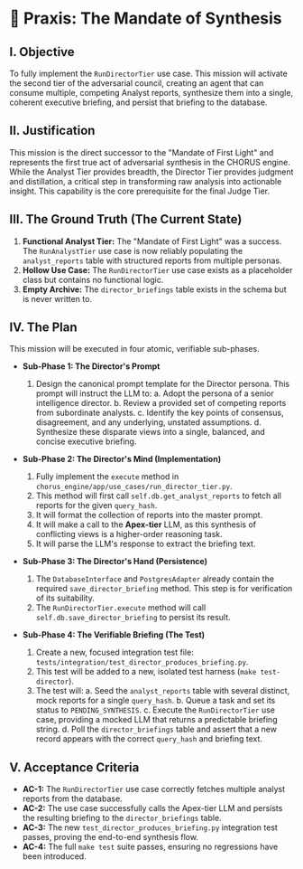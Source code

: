 # 🔱 Praxis: The Mandate of Synthesis

## I. Objective

To fully implement the `RunDirectorTier` use case. This mission will activate the second tier of the adversarial council, creating an agent that can consume multiple, competing Analyst reports, synthesize them into a single, coherent executive briefing, and persist that briefing to the database.

## II. Justification

This mission is the direct successor to the "Mandate of First Light" and represents the first true act of adversarial synthesis in the CHORUS engine. While the Analyst Tier provides breadth, the Director Tier provides judgment and distillation, a critical step in transforming raw analysis into actionable insight. This capability is the core prerequisite for the final Judge Tier.

## III. The Ground Truth (The Current State)

1.  **Functional Analyst Tier:** The "Mandate of First Light" was a success. The `RunAnalystTier` use case is now reliably populating the `analyst_reports` table with structured reports from multiple personas.
2.  **Hollow Use Case:** The `RunDirectorTier` use case exists as a placeholder class but contains no functional logic.
3.  **Empty Archive:** The `director_briefings` table exists in the schema but is never written to.

## IV. The Plan

This mission will be executed in four atomic, verifiable sub-phases.

- **Sub-Phase 1: The Director's Prompt**

  1.  Design the canonical prompt template for the Director persona. This prompt will instruct the LLM to:
      a. Adopt the persona of a senior intelligence director.
      b. Review a provided set of competing reports from subordinate analysts.
      c. Identify the key points of consensus, disagreement, and any underlying, unstated assumptions.
      d. Synthesize these disparate views into a single, balanced, and concise executive briefing.

- **Sub-Phase 2: The Director's Mind (Implementation)**

  1.  Fully implement the `execute` method in `chorus_engine/app/use_cases/run_director_tier.py`.
  2.  This method will first call `self.db.get_analyst_reports` to fetch all reports for the given `query_hash`.
  3.  It will format the collection of reports into the master prompt.
  4.  It will make a call to the **Apex-tier** LLM, as this synthesis of conflicting views is a higher-order reasoning task.
  5.  It will parse the LLM's response to extract the briefing text.

- **Sub-Phase 3: The Director's Hand (Persistence)**

  1.  The `DatabaseInterface` and `PostgresAdapter` already contain the required `save_director_briefing` method. This step is for verification of its suitability.
  2.  The `RunDirectorTier.execute` method will call `self.db.save_director_briefing` to persist its result.

- **Sub-Phase 4: The Verifiable Briefing (The Test)**
  1.  Create a new, focused integration test file: `tests/integration/test_director_produces_briefing.py`.
  2.  This test will be added to a new, isolated test harness (`make test-director`).
  3.  The test will:
      a. Seed the `analyst_reports` table with several distinct, mock reports for a single `query_hash`.
      b. Queue a task and set its status to `PENDING_SYNTHESIS`.
      c. Execute the `RunDirectorTier` use case, providing a mocked LLM that returns a predictable briefing string.
      d. Poll the `director_briefings` table and assert that a new record appears with the correct `query_hash` and briefing text.

## V. Acceptance Criteria

- **AC-1:** The `RunDirectorTier` use case correctly fetches multiple analyst reports from the database.
- **AC-2:** The use case successfully calls the Apex-tier LLM and persists the resulting briefing to the `director_briefings` table.
- **AC-3:** The new `test_director_produces_briefing.py` integration test passes, proving the end-to-end synthesis flow.
- **AC-4:** The full `make test` suite passes, ensuring no regressions have been introduced.
